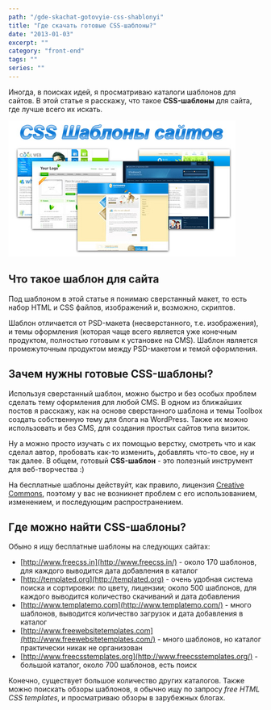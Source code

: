```yaml
---
path: "/gde-skachat-gotovyie-css-shablonyi"
title: "Где скачать готовые CSS-шаблоны?"
date: "2013-01-03"
excerpt: ""
category: "front-end"
tags: ""
series: ""
---
```


Иногда, в поисках идей, я просматриваю каталоги шаблонов для сайтов. В этой статье я расскажу, что такое **CSS-шаблоны** для сайта, где лучше всего их искать.

[![CSS шаблоны для сайта](images/1225482445_pre1.jpg)](http://oriolo.ru/wp-content/uploads/2013/01/1225482445_pre1.jpg)

## Что такое шаблон для сайта

Под шаблоном в этой статье я понимаю сверстанный макет, то есть набор HTML и CSS файлов, изображений и, возможно, скриптов.

Шаблон отличается от PSD-макета (несверстанного, т.е. изображения), и темы оформления (которая чаще всего является уже конечным продуктом, полностью готовым к установке на CMS). Шаблон является промежуточным продуктом между PSD-макетом и темой оформления.

## Зачем нужны готовые CSS-шаблоны?

Используя сверстанный шаблон, можно быстро и без особых проблем сделать тему оформления для любой CMS. В одном из ближайших постов я расскажу, как на основе сверстанного шаблона и темы Toolbox создать собственную тему для блога на WordPress. Также их можно использовать и без CMS, для создания простых сайтов типа визиток.

Ну а можно просто изучать с их помощью верстку, смотреть что и как сделал автор, пробовать как-то изменить, добавлять что-то свое, ну и так далее. В общем, готовый **CSS-шаблон** - это полезный инструмент для веб-творчества :)

На бесплатные шаблоны действуйт, как правило, лицензия [Creative Commons](http://creativecommons.org/), поэтому у вас не возникнет проблем с его использованием, изменением, и последующим распространением.

## Где можно найти CSS-шаблоны?

Обыно я ищу бесплатные шаблоны на следующих сайтах:

- [http://www.freecss.in](http://www.freecss.in/) - около 170 шаблонов, для каждого выводится дата добавления в каталог
- [http://templated.org](http://templated.org) - очень удобная система поиска и сортировки: по цвету, лицензии; около 500 шаблонов, для каждого выводится количество скачиваний и дата добавления
- [http://www.templatemo.com](http://www.templatemo.com/) - много шаблонов, выводится количество загрузок и дата добавления в каталог
- [http://www.freewebsitetemplates.com](http://www.freewebsitetemplates.com/) - много шаблонов, но каталог практически никак не организован
- [http://www.freecsstemplates.org](http://www.freecsstemplates.org/) - большой каталог, около 700 шаблонов, есть поиск

Конечно, существует большое количество других каталогов. Также можно поискать обзоры шаблонов, я обычно ищу по запросу _free HTML CSS templates_, и просматриваю обзоры в зарубежных блогах.

